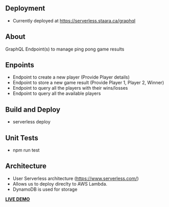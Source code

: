 ## Deployment
- Currently deployed at https://serverless.staara.ca/graphql


## About

GraphQL Endpoint(s) to manage ping pong game results

## Enpoints

- Endpoint to create a new player (Provide Player details)
- Endpoint to store a new game result (Provide Player 1, Player 2, Winner)
- Endpoint to query all the players with their wins/losses
- Endpoint to query all the available players

## Build and Deploy
- serverless deploy

## Unit Tests
- npm run test

## Architecture

- User Serverless architecture (https://www.serverless.com/)
- Allows us to deploy direclty to AWS Lambda.
- DynamoDB is used for storage


**[LIVE DEMO](https://serverless.staara.ca/graphql)**
